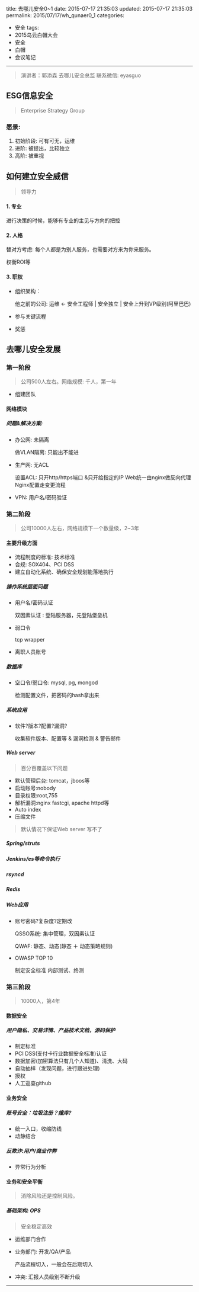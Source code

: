 title: 去哪儿安全0~1
date: 2015-07-17 21:35:03
updated: 2015-07-17 21:35:03
permalink: 2015/07/17/wh_qunaer0_1
categories:
- 安全
tags:
- 2015乌云白帽大会
- 安全
- 白帽
- 会议笔记

---

> 演讲者：郭添森
> 去哪儿安全总监
> 联系微信: eyasguo

## ESG信息安全

> Enterprise Strategy Group

<!--more-->
### 愿景:

1. 初始阶段: 可有可无，运维
2. 进阶: 被提出，比较独立
3. 高阶: 被重视


## 如何建立安全威信

> 领导力

#### 1. 专业

进行决策的时候，能够有专业的主见与方向的把控

#### 2. 人格

替对方考虑: 每个人都是为别人服务，也需要对方来为你来服务。

权衡ROI等

#### 3. 职权

- 组织架构：

    他之前的公司: 运维 <- 安全工程师 | 安全独立 | 安全上升到VP级别(阿里巴巴)

- 参与关键流程
- 奖惩

## 去哪儿安全发展

### 第一阶段

> 公司500人左右。网络规模: 千人，第一年

- 组建团队

#### 网络模块

##### 问题&解决方案:

- 办公网: 未隔离

    做VLAN隔离: 只能出不能进

- 生产网: 无ACL

    设置ACL: 只开http/https端口 &只开给指定的IP
    Web统一由nginx做反向代理
    Nginx配置走变更流程

- VPN: 用户名/密码验证

### 第二阶段

> 公司10000人左右，网络规模下一个数量级，2~3年

#### 主要升级方面

- 流程制度的标准: 技术标准
- 合规: SOX404、PCI DSS
- 建立自动化系统、确保安全规划能落地执行

##### 操作系统层面问题

- 用户名/密码认证

    双因素认证 : 登陆服务器，先登陆堡垒机

- 弱口令

    tcp wrapper

- 离职人员账号

##### 数据库

- 空口令/弱口令: mysql, pg, mongod

    检测配置文件，把密码的hash拿出来

##### 系统应用

- 软件?版本?配置?漏洞?

    收集软件版本、配置等 & 漏洞检测 & 警告邮件

##### Web server

> 百分百覆盖以下问题

- 默认管理后台: tomcat，jboos等
- 启动账号:nobody
- 目录权限:root,755
- 解析漏洞:nginx fastcgi, apache httpd等
- Auto index
- 压缩文件

> 默认情况下保证Web server 写不了

##### Spring/struts
##### Jenkins/es等命令执行
##### rsyncd
##### Redis


##### Web应用

- 账号密码?复杂度?定期改

    QSSO系统: 集中管理，双因素认证

    QWAF: 静态、动态(静态 ＋ 动态策略规则)

- OWASP TOP 10

    制定安全标准
    内部测试、终测

### 第三阶段

> 10000人，第4年

#### 数据安全

##### 用户隐私、交易详情、产品技术文档，源码保护

- 制定标准
- PCI DSS(支付卡行业数据安全标准)认证
- 数据加密(加密算法只有几个人知道)、清洗、大码
- 自动抽样（发现问题，进行跟进处理)
- 授权
- 人工巡查github

#### 业务安全

##### 账号安全：垃圾注册？撞库?

- 统一入口，收缩防线
- 动静结合

##### 反欺诈:用户/商业作弊

- 异常行为分析

#### 业务和安全平衡

> 消除风险还是控制风险。

##### 基础架构: OPS

> 安全稳定高效

- 运维部门合作

- 业务部门: 开发/QA/产品

    产品流程切入，一般会在后期切入

- 冲突: 汇报人员级别不断升级

---
